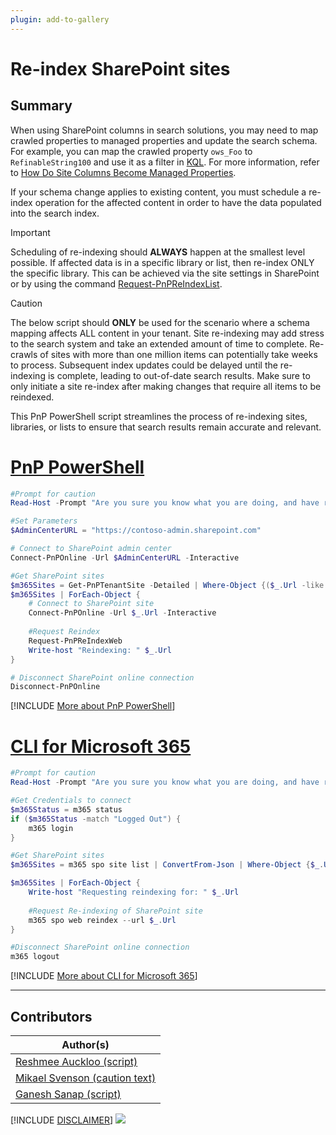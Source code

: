 ```yaml
---
plugin: add-to-gallery
---
```


# Re-index SharePoint sites

## Summary

When using SharePoint columns in search solutions, you may need to map crawled properties to managed properties and update the search schema. For example, you can map the crawled property `ows_Foo` to `RefinableString100` and use it as a filter in [KQL](https://learn.microsoft.com/sharepoint/dev/general-development/keyword-query-language-kql-syntax-reference). For more information, refer to [How Do Site Columns Become Managed Properties](https://learn.microsoft.com/microsoft-365/community/how-do-site-columns-become-managed-properties-thus-available-for-search).

If your schema change applies to existing content, you must schedule a re-index operation for the affected content in order to have the data populated into the search index.

> [!IMPORTANT]
> Scheduling of re-indexing should **ALWAYS** happen at the smallest level possible. If affected data is in a specific library or list, then re-index ONLY the specific library. This can be achieved via the site settings in SharePoint or by using the command [Request-PnPReIndexList](https://pnp.github.io/powershell/cmdlets/Request-PnPReIndexList.html).

> [!CAUTION]
> The below script should **ONLY** be used for the scenario where a schema mapping affects ALL content in your tenant. Site re-indexing may add stress to the search system and take an extended amount of time to complete. Re-crawls of sites with more than one million items can potentially take weeks to process. Subsequent index updates could be delayed until the re-indexing is complete, leading to out-of-date search results. Make sure to only initiate a site re-index after making changes that require all items to be reindexed.

This PnP PowerShell script streamlines the process of re-indexing sites, libraries, or lists to ensure that search results remain accurate and relevant.

# [PnP PowerShell](#tab/pnpps)

```PowerShell
#Prompt for caution
Read-Host -Prompt "Are you sure you know what you are doing, and have read the text at https://pnp.github.io/script-samples/spo-reindex-sites/README.html?"

#Set Parameters
$AdminCenterURL = "https://contoso-admin.sharepoint.com"

# Connect to SharePoint admin center
Connect-PnPOnline -Url $AdminCenterURL -Interactive

#Get SharePoint sites
$m365Sites = Get-PnPTenantSite -Detailed | Where-Object {($_.Url -like '*/teams-*' -or $_.Template -eq 'TEAMCHANNEL#1') -and $_.Template -ne 'RedirectSite#0' } #filter to exclude redirect sites and to include team channel sites in the list
$m365Sites | ForEach-Object {
    # Connect to SharePoint site
    Connect-PnPOnline -Url $_.Url -Interactive
    
    #Request Reindex
    Request-PnPReIndexWeb
    Write-host "Reindexing: " $_.Url
}

# Disconnect SharePoint online connection
Disconnect-PnPOnline
```

[!INCLUDE [More about PnP PowerShell](../../docfx/includes/MORE-PNPPS.md)]

# [CLI for Microsoft 365](#tab/cli-m365-ps)

```powershell
#Prompt for caution
Read-Host -Prompt "Are you sure you know what you are doing, and have read the text at https://pnp.github.io/script-samples/spo-reindex-sites/README.html?"

#Get Credentials to connect
$m365Status = m365 status
if ($m365Status -match "Logged Out") {
    m365 login
}

#Get SharePoint sites
$m365Sites = m365 spo site list | ConvertFrom-Json | Where-Object {$_.Url -like '*/sites/*' -and $_.Template -ne 'RedirectSite#0' } #filter to include sites with "/sites/" managed path and to exclude the redirect sites 

$m365Sites | ForEach-Object {
	Write-host "Requesting reindexing for: " $_.Url
	
    #Request Re-indexing of SharePoint site
	m365 spo web reindex --url $_.Url
}

#Disconnect SharePoint online connection
m365 logout
```

[!INCLUDE [More about CLI for Microsoft 365](../../docfx/includes/MORE-CLIM365.md)]

***

## Contributors
| Author(s) |
|-----------|
| [Reshmee Auckloo (script)](https://github.com/reshmee011)|
| [Mikael Svenson (caution text)](https://github.com/wobba)|
| [Ganesh Sanap (script)](https://twitter.com/GaneshSanap20) |


[!INCLUDE [DISCLAIMER](../../docfx/includes/DISCLAIMER.md)]
<img src="https://m365-visitor-stats.azurewebsites.net/script-samples/scripts/spo-reindex-sites" aria-hidden="true" />
